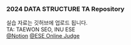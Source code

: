 ### 2024 DATA STRUCTURE TA Repository

실습 자료는 깃허브에 업로드 됩니다.  
TA: TAEWON SEO, INU ESE  
[@Notion](https://chip-asphalt-175.notion.site/2024-1-TA-5763ae187dff46918c3f38363b8f2849?pvs=4) 
[@ESE Online Judge](http://eseoj.inu.ac.kr/JudgeOnline/)  

